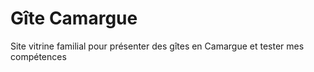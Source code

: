 # Gîte Camargue
Site vitrine familial pour présenter des gîtes en Camargue et tester mes compétences